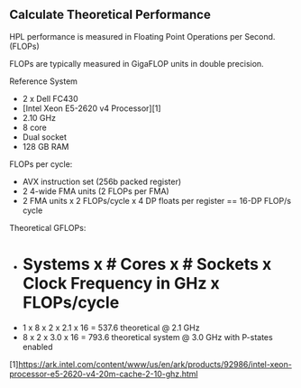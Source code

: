 Calculate Theoretical Performance
--------------------------------

HPL performance is measured in Floating Point Operations per Second. (FLOPs)

FLOPs are typically measured in GigaFLOP units in double precision.

Reference System
- 2 x Dell FC430
- [Intel Xeon E5-2620 v4 Processor][1]
- 2.10 GHz
- 8 core
- Dual socket
- 128 GB RAM

FLOPs per cycle:
- AVX instruction set (256b packed register)
- 2 4-wide FMA units (2 FLOPs per FMA)
- 2 FMA units x 2 FLOPs/cycle x 4 DP floats per register == 16-DP FLOP/s cycle

Theoretical GFLOPs:
- # Systems x # Cores x # Sockets x Clock Frequency in GHz x FLOPs/cycle 
- 1 x 8 x 2 x 2.1 x 16 = 537.6 theoretical @ 2.1 GHz
- 8 x 2 x 3.0 x 16 = 793.6 theoretical system @ 3.0 GHz with P-states enabled


[1]https://ark.intel.com/content/www/us/en/ark/products/92986/intel-xeon-processor-e5-2620-v4-20m-cache-2-10-ghz.html
